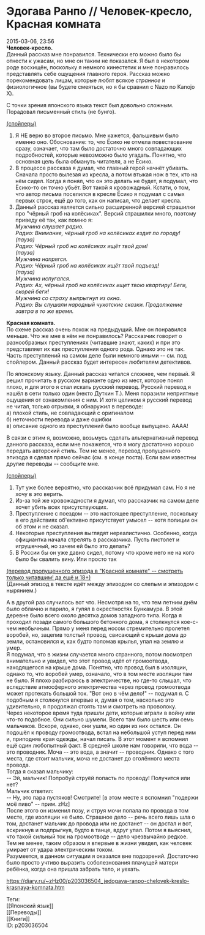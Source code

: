 Эдогава Ранпо // Человек-кресло, Красная комната
=================================================

   
 2015-03-06, 23:56   
   **Человек-кресло.**    
 Данный рассказ мне понравился. Технически его можно было бы отнести к ужасам, но мне он таким не показался. Я был в некотором роде восхищён, поскольку я немного кинестетик и мне понравилось представлять себе ощущения главного героя. Рассказ можно порекомендовать лицам, которые любят всякое  *странное*  и физиологичное (вы будете смеяться, но я бы сравнил с Nazo no Kanojo X).   
   
 С точки зрения японского языка текст был довольно сложным. Порадовал письменный стиль (не бунго).   
   
  [(спойлеры)](https://zHz00.diary.ru/p203036504.htm?index=1#linkmore203036504m1)      
 1. Я НЕ верю во второе письмо. Мне кажется, фальшивым было именно оно. Обоснование: то, что Ёсико не отмела повествование сразу, означает, что там было достаточно много совпадающих подробностей, которые невозможно было угадать. Понятно, что основная цель была обмануть читателя, а не Ёсико.   
 2. В процессе рассказа я думал, что главный герой начнёт убивать. Сначала просто вылезая из кресла, а потом втыкая нож в тех, кто на нём сидел. Когда я понял, что он это делать не будет, я подумал, что Ёсико-то он точно убьёт. Вот такой я кровожадный. Кстати, о том, что автор письма поселился в кресле Ёсико я подумал с самых первых строк, ещё до того, как он написал, что делает кресла.   
 3. Данный рассказ является сильно расширенной версией страшилки про "чёрный гроб на колёсиках". Версий страшилки много, поэтому приведу её так, как помню я:   
  *Мужчина слушает радио.   
 Радио: Внимание, чёрный гроб на колёсиках ездит по городу!   
 (пауза)   
 Радио: Чёрный гроб на колёсиках ищёт твой дом!   
 (пауза)   
 Мужчина напрягся.   
 Радио: Чёрный гроб на колёсиках ищёт твой подъезд!   
 (пауза)   
 Мужчина испугался.   
 Радио: Ах, чёрный гроб на колёсиках ищет твою квартиру! Беги, скорей беги!   
 Мужчина со страху выпрыгнул из окна.   
 Радио: Вы слушали народный чукотские сказки. Продолжение завтра в то же время.*    
     
   
  **Красная комната.**    
 По схеме рассказ очень похож на предыдущий. Мне он понравился меньше. Что же мне в нём не понравилось? Рассказчик говорит о разнообразных преступлениях (читавшие знают, каких) и при это представляет их как преступления одного рода. Однако это не так. Часть преступлений на самом деле были немного иными -- см. под спойлером. Данный рассказ будет интересен любителям детективов.   
   
 По японскому языку. Данный рассказ читался сложнее, чем первый. Я решил прочитать в русском варианте одно из мест, которое понял плохо, и для этого я стал искать русский перевод. Русский перевод я нашёл в сети только один (некто Дуткин Т.). Меня поразили неприятные ощущения от ознакомления с ним. И хотя целиком я русский перевод не читал, только отрывки, я обнаружил в переводе:   
 а) плохой стиль, не совпадающий с оригиналом   
 б) неточности перевода и даже ошибки   
 в) описание одного из преступлений было вообще выпущено. АААА!   
   
 В связи с этим я, возможно, возьмусь сделать альтернативный перевод данного рассказа, если мне покажется, что я могу достаточно хорошо передать авторский стиль. Тем не менее, перевод пропущенного эпизода я сделал прямо сейчас (см. в конце поста). Если вам известны другие переводы -- сообщите мне.   
   
  [(спойлеры)](https://zHz00.diary.ru/p203036504.htm?index=2#linkmore203036504m2)      
 1. Тут уже более вероятно, что рассказчик всё придумал сам. Но я не хочу в это верить.   
 2. Из-за той же кровожадности я думал, что рассказчик на самом деле хочет убить всех присутствующих.   
 3. Преступление с поездом -- это настоящее преступление, поскольку в его действиях об'ективно присутствует умысел -- хотя полиции он об этом и не сказал.   
 4. Некоторые преступления выглядят нереалистично. Особенно, когда официантка начала стрелять в рассказчика. Пусть пистолет и игрушечный, но зачем ей было это делать?   
 5. В России бы он уже давно сидел, потому что кроме него не на кого было бы свалить вину. Или просто так     
   
  [(перевод пропущенного эпизода в "Красной комнате" -- смотреть только читавшим! да ещё и 18+)](https://zHz00.diary.ru/p203036504.htm?index=3#linkmore203036504m3)      
 (Данный эпизод в тексте идёт между эпизодом со слепым и эпизодом с нырянием.)   
   
 А в другой раз случилось вот что. Несмотря на то, что тем летним днём было облачно и парило, я гулял в окрестностях Бункамура. В этой деревне было всего около десятка домов западного типа. Когда я проходил позади самого большого бетонного дома, я столкнулся кое-с-чем необычным. Прямо у меня перед носом стремительно пролетел воробей, но, зацепив толстый провод, свисающий с крыши дома до земли, остановился и, как будто поломав крылья, упал на землю и умер.   
 Я подумал, что в жизни случается много странного, потом посмотрел внимательно и увидел, что этот провод идёт от громоотвода, находящегося на крыше дома. Понятно, что провод был в изоляции, однако то, что воробей умер, означало, что в том месте изоляции там не было. Я плохо разбираюсь в электричестве, но где-то слышал, что вследствие атмосферного электричества через провод громоотвода может протекать большой ток. "Вот оно в чём дело!" -- подумал я. С подобным я столкнулся впервые и, думая о том, насколько это удивительно, я продолжал стоять там и смотреть на проволоку.   
 Через некоторое время туда пришли дети, которые играли в войну или что-то подобное. Они сильно шумели. Всего там было шесть или семь мальчиков. Вскоре, однако, они ушли, но один из них остался. Он подошёл к проводу громоотвода, встал на небольшой уступ перед ним и, приподняв края одежды, начал писать. В этот момент я вспомнил ещё один любопытный факт. В средней школе нам говорили, что вода -- это проводник. Моча -- это вода, а значит -- проводник. Однако с того места, где стоит мальчик, моча не достанет до оголённого места провода.   
 Тогда я сказал мальчику:   
 -- Эй, мальчик! Попробуй струёй попасть по проводу! Получится или нет?   
 Мальчик ответил:   
 -- Ну, это пара пустяков! Смотрите! [в этом месте я вспомнил "подержи моё пиво" -- прим. zHz]   
 После этого он изменил позу, и струя мочи попала по провода в том месте, где изоляции не было. Страшное дело -- речь всего лишь шла о том, достанет мальчик до провода или не достанет -- он достал и вот, вскрикнув и подпрыгнув, будто в танце, вдруг упал. Потом я выяснил, что такой сильный ток на громоотводе -- дело чрезвычайно редкое. Тем не менее, таким образом я впервые в жизни увидел, как человек умирает от удара электрическим током.   
 Разумеется, в данном ситуации я оказался вне подозрений. Достаточно было просто учтиво выразить соболезнования плачущей матери ребёнка, когда она пришла забрать тело, и уехать.   
     
    
 <https://diary.ru/~zHz00/p203036504_jedogava-ranpo-chelovek-kreslo-krasnaya-komnata.htm>   
   
 Теги:   
 [[Японский язык]]   
 [[Переводы]]   
 [[Книги]]   
 ID: p203036504